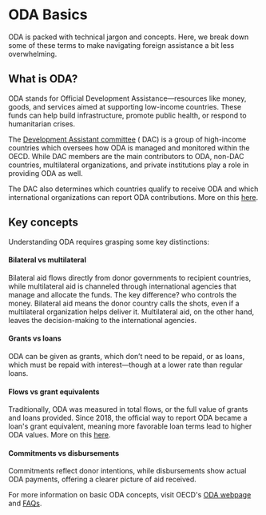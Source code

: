 # ODA Basics

ODA is packed with technical jargon and concepts. Here, we break down some of these terms to make navigating foreign
assistance a bit less overwhelming.

## What is ODA?

ODA stands for Official Development Assistance—resources like money, goods, and services aimed at supporting low-income
countries. These funds can help build infrastructure, promote public health, or respond to humanitarian crises.

The [Development Assistant committee](https://www.oecd.org/en/about/committees/development-assistance-committee.html) (
DAC) is a group of high-income countries which oversees how ODA is managed and monitored within the OECD. While DAC
members are the main contributors to ODA, non-DAC countries, multilateral organizations, and private institutions play a
role in providing ODA as well.

The DAC also determines which countries qualify to receive ODA and which international organizations can report ODA
contributions. More on
this [here](https://www.oecd.org/en/topics/oda-eligibility-and-conditions/dac-list-of-oda-recipients.html).

## Key concepts

Understanding ODA requires grasping some key distinctions:

#### Bilateral vs multilateral

Bilateral aid flows directly from donor governments to recipient countries, while multilateral aid is channeled through
international agencies that manage and allocate the funds. The key difference? who controls the money. Bilateral aid
means the donor country calls the shots, even if a multilateral organization helps deliver it. Multilateral aid, on the
other hand, leaves the decision-making to the international agencies.

#### Grants vs loans

ODA can be given as grants, which don’t need to be repaid, or as loans, which must be repaid with interest—though at a
lower rate than regular loans.

#### Flows vs grant equivalents

Traditionally, ODA was measured in total flows, or the full value of grants and loans provided. Since 2018, the official
way to report ODA became a loan's grant equivalent, meaning more favorable loan terms lead to higher ODA values. More on
this [here](https://www.oecd.org/en/topics/sub-issues/oda-eligibility-and-conditions/official-development-assistance--definition-and-coverage.html).

#### Commitments vs disbursements

Commitments reflect donor intentions, while disbursements show actual ODA payments, offering a clearer picture of aid
received.

For more information on basic ODA concepts, visit
OECD's [ODA webpage](https://www.oecd.org/en/topics/official-development-assistance-oda.html)
and [FAQs](https://www.oecd.org/en/data/insights/data-explainers/2024/07/frequently-asked-questions-on-official-development-assistance-oda.html).